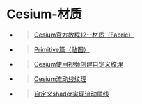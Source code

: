 # Cesium-材质

* > [Cesium官方教程12--材质（Fabric）](https://www.cnblogs.com/cesium1/p/10063089.html)
* > [Primitive篇（贴图）](https://www.jianshu.com/p/7d81256b120e)
* > [Cesium使用视频创建自定义纹理](https://blog.csdn.net/garefield/article/details/105549916)
* > [Cesium流动线纹理](https://www.jianshu.com/p/193b8ea734cd)
* > [自定义shader实现流动尾线](https://blog.csdn.net/weixin_42443851/article/details/105509745)